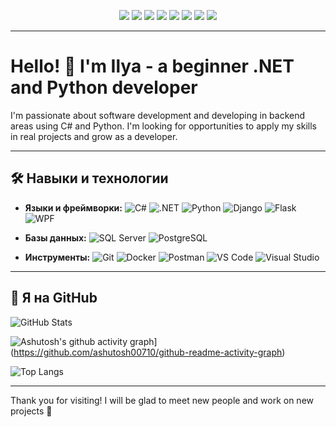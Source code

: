 <p align="center">
  <a href="https://t.me/Ilyaalex99"><img src="https://img.shields.io/badge/Telegram-26A5E4?style=for-the-badge&logo=telegram&logoColor=white" /></a>
  <a href="mailto:ilya19xx2014@gmail.com"><img src="https://img.shields.io/badge/Gmail-D14836?style=for-the-badge&logo=gmail&logoColor=white" /></a>
  <a href="https://vk.com/filippov.ilya112"><img src="https://img.shields.io/badge/VK-4680C2?style=for-the-badge&logo=vk&logoColor=white" /></a>
  <a href="https://x.com/ka_fil3316"><img src="https://img.shields.io/badge/X-000000?style=for-the-badge&logo=x&logoColor=white" /></a>
  <a href="https://www.facebook.com/ilya.filippov.1291"><img src="https://img.shields.io/badge/Facebook-1877F2?style=for-the-badge&logo=facebook&logoColor=white" /></a>
  <a href="https://www.linkedin.com/in/ilya-filippov-ba2220368/"><img src="https://img.shields.io/badge/LinkedIn-0A66C2?style=for-the-badge&logo=linkedin&logoColor=white" /></a>
  <a href="https://career.habr.com/ilya_fil"><img src="https://img.shields.io/badge/Habr_Career-65A3BE?style=for-the-badge&logo=data:image/svg+xml;base64,PHN2ZyBmaWxsPSIjZmZmIiB2aWV3Qm94PSIwIDAgNjQgNjQiIHhtbG5zPSJodHRwOi8vd3d3LnczLm9yZy8yMDAwL3N2ZyI+PHBhdGggZD0iTTExLjYgMzQuN0g0Mi40Yy4zIDAgLjYuMy42LjZ2MTIuN2MwIC4zLS4zLjYtLjYuNkgxMS42Yy0uMyAwLS42LS4zLS42LS42VjM1LjNjMC0uMy4zLS42LjYtLjZ6bTAtMjAuNEg0Mi40Yy4zIDAgLjYuMy42LjZ2MTIuN2MwIC4zLS4zLjYtLjYuNkgxMS42Yy0uMyAwLS42LS4zLS42LS42VjE1LjljMC0uMy4zLS42LjYtLjZ6Ii8+PC9zdmc+" /></a>
  <a href="https://www.youtube.com/@ilyafil112"><img src="https://img.shields.io/badge/YouTube-FF0000?style=for-the-badge&logo=youtube&logoColor=white" /></a>
</p>

---

# Hello! 👋 I'm Ilya - a beginner .NET and Python developer

I'm passionate about software development and developing in backend areas using C# and Python. I'm looking for opportunities to apply my skills in real projects and grow as a developer.

---

## 🛠️ Навыки и технологии

- **Языки и фреймворки:** ![C#](https://img.shields.io/badge/C%23-239120?style=flat&logo=c-sharp&logoColor=white) ![.NET](https://img.shields.io/badge/.NET-512BD4?style=flat&logo=dotnet&logoColor=white) ![Python](https://img.shields.io/badge/Python-3776AB?style=flat&logo=python&logoColor=white) ![Django](https://img.shields.io/badge/Django-092E20?style=flat&logo=django&logoColor=white) ![Flask](https://img.shields.io/badge/Flask-000000?style=flat&logo=flask&logoColor=white) ![WPF](https://img.shields.io/badge/WPF-512BD4?style=flat&logo=windows&logoColor=white)
- **Базы данных:** ![SQL Server](https://img.shields.io/badge/Microsoft_SQL_Server-CC2927?style=flat&logo=microsoftsqlserver&logoColor=white) ![PostgreSQL](https://img.shields.io/badge/PostgreSQL-4169E1?style=flat&logo=postgresql&logoColor=white)

- **Инструменты:** ![Git](https://img.shields.io/badge/Git-F05032?style=flat&logo=git&logoColor=white) ![Docker](https://img.shields.io/badge/Docker-2496ED?style=flat&logo=docker&logoColor=white) ![Postman](https://img.shields.io/badge/Postman-FF6C37?style=flat&logo=postman&logoColor=white) ![VS Code](https://img.shields.io/badge/VS_Code-007ACC?style=flat&logo=visualstudiocode&logoColor=white) ![Visual Studio](https://img.shields.io/badge/Visual_Studio-5C2D91?style=flat&logo=visualstudio&logoColor=white)

---

## 🚀 Я на GitHub

![GitHub Stats](https://github-readme-stats.vercel.app/api?username=filippov112&show_icons=true&theme=default)

![Ashutosh's github activity graph](https://github-readme-activity-graph.vercel.app/graph?username=filippov112&theme=github-compact)](https://github.com/ashutosh00710/github-readme-activity-graph)

![Top Langs](https://github-readme-stats.vercel.app/api/top-langs/?username=filippov112&layout=compact)

---

Thank you for visiting! I will be glad to meet new people and work on new projects 🤝
